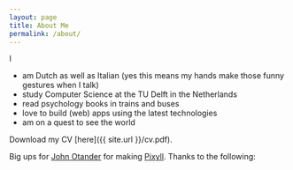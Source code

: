 ```yaml
---
layout: page
title: About Me
permalink: /about/
---
```


I
* am Dutch as well as Italian (yes this means my hands make those funny gestures when I talk)
* study Computer Science at the TU Delft in the Netherlands
* read psychology books in trains and buses
* love to build (web) apps using the latest technologies
* am on a quest to see the world

Download my CV [here]({{ site.url }}/cv.pdf).

Big ups for [John Otander](http://johnotander.com) for making [Pixyll](https://github.com/johnotander/pixyll).
Thanks to the following:
